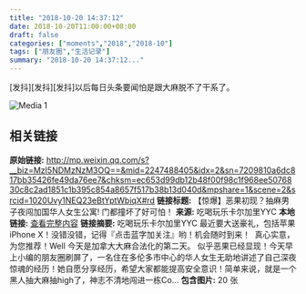 ```yaml
---
title: "2018-10-20 14:37:12"
date: 2018-10-20T11:00:00+08:00
draft: false
categories: ["moments","2018","2018-10"]
tags: ["朋友圈","生活记录"]
summary: "2018-10-20 14:37:12..."
---
```


[发抖][发抖][发抖]以后每日头条要闻怕是跟大麻脱不了干系了。

![Media 1](/Moments/photos/2018-10-20/201810201437120.jpg)

## 相关链接

**原始链接:** http://mp.weixin.qq.com/s?__biz=MzI5NDMzNzM3OQ==&mid=2247488405&idx=2&sn=7209810a6dc817bb35426fe49da76ee7&chksm=ec653d99db12b48f00f98c1f968ee5076830c8c2ad1851c1b395c854a8657f517b38b13d040d&mpshare=1&scene=2&srcid=1020Uvy1NEQ23eBtYptWbiqX#rd
**链接标题:** 【惊爆】恶果初现？抽麻男子夜闯加国华人女生公寓! 门都撞坏了好可怕！
**来源:** 吃喝玩乐卡尔加里YYC
**本地链接:** [查看完整内容](/link_content/2018/10/2018-10-20-1/link_content/)
**链接摘要:** 吃喝玩乐卡尔加里YYC 最近要大送豪礼，包括苹果 iPhone X！没错没错，记得『点击蓝字加关注』哟！机会随时到来！  真心实意，为您推荐！Well 今天是加拿大大麻合法化的第二天。 似乎恶果已经显现！今天早上小编的朋友圈刷屏了，一名住在多伦多市中心的华人女生无助地讲述了自己深夜惊魂的经历！她自愿分享经历，希望大家都能提高安全意识！简单来说，就是一个黑人抽大麻抽high了，神志不清地闯进一栋Co...
**包含图片:** 20 张

